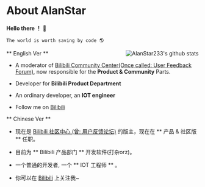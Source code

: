 #  About AlanStar

**Hello there ！** 👋

```
The world is worth saving by code 🌎
```

<img align="right" src="https://github-readme-stats.vercel.app/api?username=AlanStar233&show_icons=true&icon_color=0366d6&bg_color=ffffff&hide_title=true&hide=contribs&include_all_commits=true" alt="AlanStar233's github stats"/>

** English Ver **

- A moderator of [Bilibili Community Center(Once called: User Feedback Forum)](https://www.bilibili.com/blackboard/activity-5zJxM3spoS.html), now responsible for the **Product & Community** Parts.
- Developer for **Bilibili Product Department**
- An ordinary developer, an **IOT engineer**

- Follow me on [Bilibili](https://space.bilibili.com/26226485)


** Chinese Ver **

- 现在是 [Bilibili 社区中心 (曾: 用户反馈论坛)](https://www.bilibili.com/blackboard/activity-5zJxM3spoS.html) 的版主，现在在 ** 产品 & 社区版 ** 任职。
- 目前为 ** Bilibili 产品部门 ** 开发软件(打杂orz)。
- 一个普通的开发者, 一个 ** IOT 工程师 ** 。

- 你可以在 [Bilibili](https://space.bilibili.com/26226485) 上关注我~
